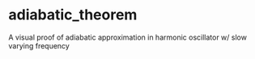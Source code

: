 # adiabatic_theorem
A visual proof of adiabatic approximation in harmonic oscillator w/ slow varying frequency
